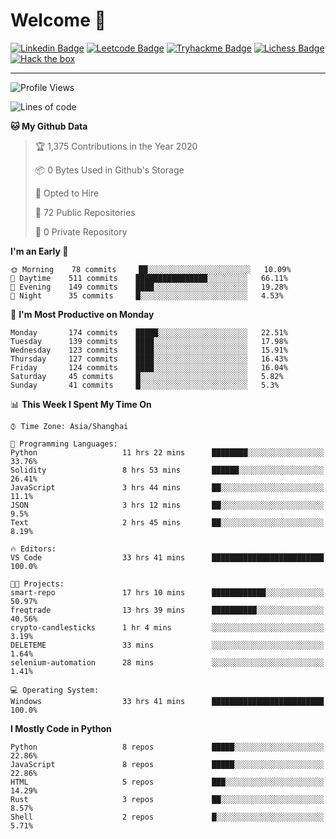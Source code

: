# Welcome 👋

[![Linkedin Badge](https://img.shields.io/badge/-PedroTorres-blue?style=flat-square&logo=Linkedin&logoColor=white&link=https://www.linkedin.com/in/PedroTorres/)](https://www.linkedin.com/in/pedro-torres-cruz/)
[![Leetcode Badge](https://img.shields.io/badge/profile-leetcode-green)](https://leetcode.com/corfucinas/)
[![Tryhackme Badge](https://img.shields.io/badge/profile-tryhackme-blue)](https://tryhackme.com/p/Corfucinas/)
[![Lichess Badge](https://img.shields.io/badge/challenge_me-lichess-yellow)](https://lichess.org/@/Corfucinas)
[![Hack the box](https://img.shields.io/badge/hack_the_box-profile-red)](https://www.hackthebox.eu/profile/375826)

---

<!--START_SECTION:waka-->
![Profile Views](http://img.shields.io/badge/Profile%20Views-0-blue)

![Lines of code](https://img.shields.io/badge/From%20Hello%20World%20I%27ve%20Written-22.9%20million%20lines%20of%20code-blue)

**🐱 My Github Data** 

> 🏆 1,375 Contributions in the Year 2020
 > 
> 📦 0 Bytes Used in Github's Storage 
 > 
> 💼 Opted to Hire
 > 
> 📜 72 Public Repositories
 > 
> 🔑 0 Private Repository 
 > 
**I'm an Early 🐤** 

```text
🌞 Morning    78 commits     ██░░░░░░░░░░░░░░░░░░░░░░░   10.09% 
🌆 Daytime    511 commits    ████████████████░░░░░░░░░   66.11% 
🌃 Evening    149 commits    ████░░░░░░░░░░░░░░░░░░░░░   19.28% 
🌙 Night      35 commits     █░░░░░░░░░░░░░░░░░░░░░░░░   4.53%

```
📅 **I'm Most Productive on Monday** 

```text
Monday       174 commits    █████░░░░░░░░░░░░░░░░░░░░   22.51% 
Tuesday      139 commits    ████░░░░░░░░░░░░░░░░░░░░░   17.98% 
Wednesday    123 commits    ████░░░░░░░░░░░░░░░░░░░░░   15.91% 
Thursday     127 commits    ████░░░░░░░░░░░░░░░░░░░░░   16.43% 
Friday       124 commits    ████░░░░░░░░░░░░░░░░░░░░░   16.04% 
Saturday     45 commits     █░░░░░░░░░░░░░░░░░░░░░░░░   5.82% 
Sunday       41 commits     █░░░░░░░░░░░░░░░░░░░░░░░░   5.3%

```


📊 **This Week I Spent My Time On** 

```text
⌚︎ Time Zone: Asia/Shanghai

💬 Programming Languages: 
Python                   11 hrs 22 mins      ████████░░░░░░░░░░░░░░░░░   33.76% 
Solidity                 8 hrs 53 mins       ██████░░░░░░░░░░░░░░░░░░░   26.41% 
JavaScript               3 hrs 44 mins       ██░░░░░░░░░░░░░░░░░░░░░░░   11.1% 
JSON                     3 hrs 12 mins       ██░░░░░░░░░░░░░░░░░░░░░░░   9.5% 
Text                     2 hrs 45 mins       ██░░░░░░░░░░░░░░░░░░░░░░░   8.19%

🔥 Editors: 
VS Code                  33 hrs 41 mins      █████████████████████████   100.0%

🐱‍💻 Projects: 
smart-repo               17 hrs 10 mins      ████████████░░░░░░░░░░░░░   50.97% 
freqtrade                13 hrs 39 mins      ██████████░░░░░░░░░░░░░░░   40.56% 
crypto-candlesticks      1 hr 4 mins         ░░░░░░░░░░░░░░░░░░░░░░░░░   3.19% 
DELETEME                 33 mins             ░░░░░░░░░░░░░░░░░░░░░░░░░   1.64% 
selenium-automation      28 mins             ░░░░░░░░░░░░░░░░░░░░░░░░░   1.41%

💻 Operating System: 
Windows                  33 hrs 41 mins      █████████████████████████   100.0%

```

**I Mostly Code in Python** 

```text
Python                   8 repos             █████░░░░░░░░░░░░░░░░░░░░   22.86% 
JavaScript               8 repos             █████░░░░░░░░░░░░░░░░░░░░   22.86% 
HTML                     5 repos             ███░░░░░░░░░░░░░░░░░░░░░░   14.29% 
Rust                     3 repos             ██░░░░░░░░░░░░░░░░░░░░░░░   8.57% 
Shell                    2 repos             █░░░░░░░░░░░░░░░░░░░░░░░░   5.71%

```



<!--END_SECTION:waka-->
